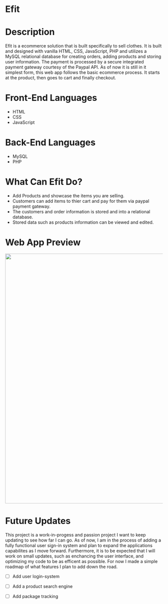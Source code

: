 # Efit

# Description
Efit is a ecommerce solution that is built specifically to sell clothes. It is built and designed with vanilla HTML, CSS, JavaScript, PHP and utilizes a MySQL relational database for creating orders, adding products and storing user information. The payment is processed by a secure integrated payment gateway courtesy of the Paypal API. As of now it is still in it simplest form, this web app follows the basic ecommerce process. It starts at the product, then goes to cart and finally checkout.

# Front-End Languages
- HTML
- CSS
- JavaScript

# Back-End Languages
- MySQL
- PHP

# What Can Efit Do?
- Add Products and showcase the items you are selling.
- Customers can add items to thier cart and pay for them via paypal payment gateway.
- The customers and order information is stored and into a relational database. 
- Stored data such as products information can be viewed and edited.

# Web App Preview
<img src="https://media.giphy.com/media/LLRd8RTIESyP4HverW/giphy.gif" width="800">

# Future Updates
This project is a work-in-progess and passion project I want to keep updating to see how far I can go. As of now, I am in the process of adding a fully functional user sign-in system and plan to expand the applications capabilites as I move forward. Furthermore, it is to be expected that I will work on small updates, such as enchancing the user interface, and optimizing my code to be as efficent as possible. For now I made a simple roadmap of what features I plan to add down the road.

- [ ] Add user login-system
- [ ] Add a product search engine
- [ ] Add package tracking


